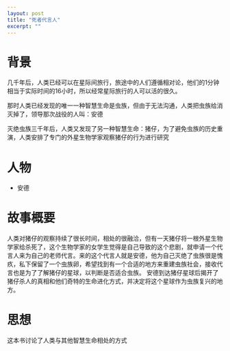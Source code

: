 ```yaml
---
layout: post
title: "死者代言人"
excerpt: ""
---
```

# 背景

几千年后，人类已经可以在星际间旅行，旅途中的人们遵循相对论，他们的1分钟相当于实际时间的16小时，所以经常星际旅行的人可以活的很久。

那时人类已经发现的唯一一种智慧生命是虫族，但由于无法沟通，人类把虫族给消灭掉了，领导那次战役的人叫：安德

灭绝虫族三千年后，人类又发现了另一种智慧生命：猪仔，为了避免虫族的历史重演，人类安排了专门的外星生物学家观察猪仔的行为进行研究

# 人物

+ 安德

# 故事概要

人类对猪仔的观察持续了很长时间，相处的很融洽，但有一天猪仔将一根外星生物学家给杀死了，这个生物学家的女学生觉得是自己导致的这个悲剧，就申请一个代言人来为自己的老师代言。来的这个代言人就是安德，他为自己灭绝了虫族很是愧疚，私下保留了一个虫族卵，希望找到有一个合适的地方来重建虫族社会，接收代言也是为了了解猪仔的星球，以判断是否适合虫族。
安德到达猪仔星球后揭开了猪仔杀人的真相和他们奇特的生命进化方式，并决定将这个星球作为虫族复兴的地方。

# 思想

这本书讨论了人类与其他智慧生命相处的方式
